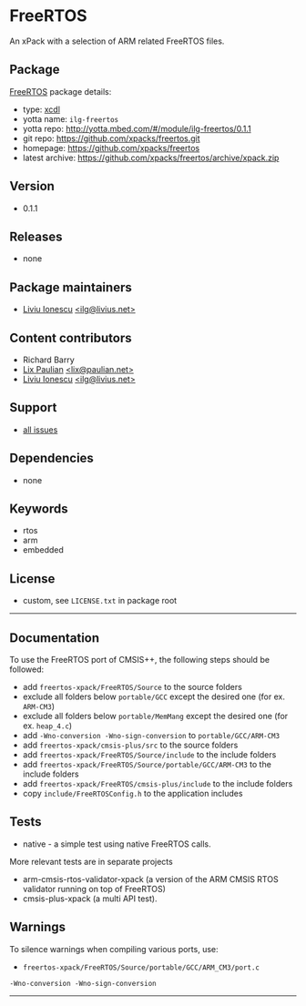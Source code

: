 # FreeRTOS

An xPack with a selection of ARM related FreeRTOS files.

## Package

[FreeRTOS](https://github.com/xpacks/freertos) package details:

* type: [xcdl](http://xcdl.github.io)
* yotta name: `ilg-freertos`
* yotta repo: http://yotta.mbed.com/#/module/ilg-freertos/0.1.1
* git repo: https://github.com/xpacks/freertos.git
* homepage: https://github.com/xpacks/freertos
* latest archive: https://github.com/xpacks/freertos/archive/xpack.zip

## Version

* 0.1.1

## Releases

* none

## Package maintainers

* [Liviu Ionescu](http://liviusdotnet.worldpress.com) [&lt;ilg@livius.net&gt;](mailto:ilg@livius.net)

## Content contributors

* Richard Barry
* [Lix Paulian](https://github.com/lixpaulian) [&lt;lix@paulian.net&gt;](mailto:lix@paulian.net)
* [Liviu Ionescu](http://liviusdotnet.worldpress.com) [&lt;ilg@livius.net&gt;](mailto:ilg@livius.net)

## Support

* [all issues](https://github.com/xpacks/freertos/issues)

## Dependencies

* none

## Keywords

* rtos
* arm
* embedded

## License

* custom, see `LICENSE.txt` in package root

--- 
## Documentation

To use the FreeRTOS port of CMSIS++, the following steps should be followed:

- add `freertos-xpack/FreeRTOS/Source` to the source folders
- exclude all folders below `portable/GCC` except the desired one (for ex. `ARM-CM3`)
- exclude all folders below `portable/MemMang` except the desired one (for ex. `heap_4.c`)
- add `-Wno-conversion -Wno-sign-conversion` to `portable/GCC/ARM-CM3`
- add `freertos-xpack/cmsis-plus/src` to the source folders
- add `freertos-xpack/FreeRTOS/Source/include` to the include folders
- add `freertos-xpack/FreeRTOS/Source/portable/GCC/ARM-CM3` to the include folders
- add `freertos-xpack/FreeRTOS/cmsis-plus/include` to the include folders
- copy `include/FreeRTOSConfig.h` to the application includes

## Tests

- native - a simple test using native FreeRTOS calls.

More relevant tests are in separate projects 
- arm-cmsis-rtos-validator-xpack (a version of the ARM CMSIS RTOS validator running on top of FreeRTOS)
- cmsis-plus-xpack (a multi API test).

## Warnings

To silence warnings when compiling various ports, use:

* `freertos-xpack/FreeRTOS/Source/portable/GCC/ARM_CM3/port.c`

```
-Wno-conversion -Wno-sign-conversion
```

--- 
